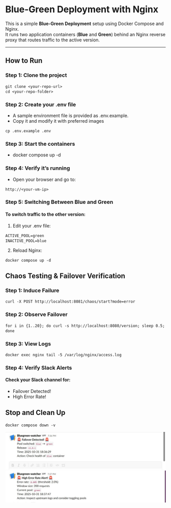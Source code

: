 # Blue-Green Deployment with Nginx

This is a simple **Blue-Green Deployment** setup using Docker Compose and Nginx.  
It runs two application containers (**Blue** and **Green**) behind an Nginx reverse proxy that routes traffic to the active version.

---

## How to Run

### Step 1: Clone the project
```
git clone <your-repo-url>
cd <your-repo-folder>
```

### Step 2: Create your .env file
- A sample environment file is provided as .env.example.
- Copy it and modify it with preferred images
```
cp .env.example .env
```
### Step 3: Start the containers
- docker compose up -d

### Step 4: Verify it’s running
- Open your browser and go to:
```
http://<your-vm-ip>
```
### Step 5: Switching Between Blue and Green
#### To switch traffic to the other version:
1. Edit your .env file:
```
ACTIVE_POOL=green
INACTIVE_POOL=blue
```
2. Reload Nginx:
```
docker compose up -d 
```

## Chaos Testing & Failover Verification
### Step 1: Induce Failure
```
curl -X POST http://localhost:8081/chaos/start?mode=error
```
### Step 2: Observe Failover
```
for i in {1..20}; do curl -s http://localhost:8080/version; sleep 0.5; done
```
### Step 3: View Logs
```
docker exec nginx tail -5 /var/log/nginx/access.log
```
### Step 4: Verify Slack Alerts
#### Check your Slack channel for:
- Failover Detected!
- High Error Rate!

## Stop and Clean Up
```
docker compose down -v
```

![Local Image](images/fail-over-ss.jpg)
![Local Image](images/high-error-rate-ss.jpg)